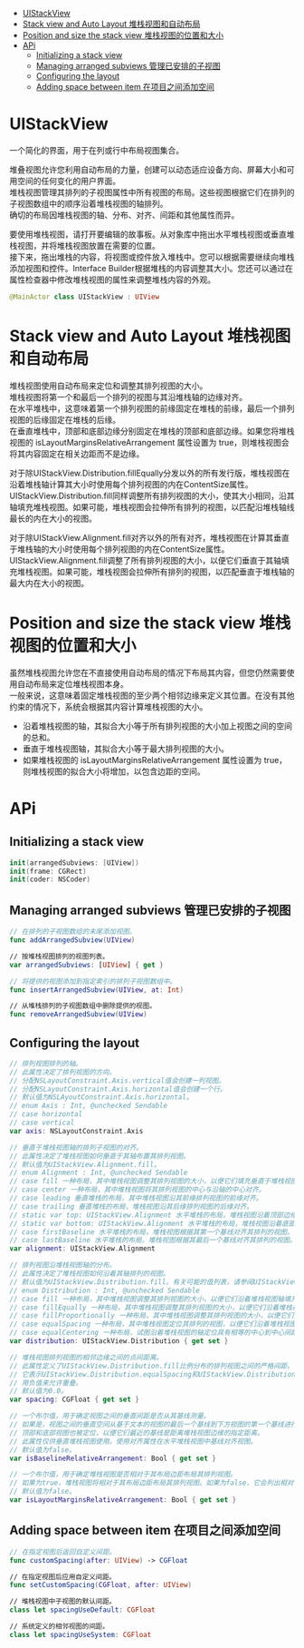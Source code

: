 <!-- TOC -->

- [UIStackView](#uistackview)
- [Stack view and Auto Layout 堆栈视图和自动布局](#stack-view-and-auto-layout-堆栈视图和自动布局)
- [Position and size the stack view 堆栈视图的位置和大小](#position-and-size-the-stack-view-堆栈视图的位置和大小)
- [APi](#api)
    - [Initializing a stack view](#initializing-a-stack-view)
    - [Managing arranged subviews 管理已安排的子视图](#managing-arranged-subviews-管理已安排的子视图)
    - [Configuring the layout](#configuring-the-layout)
    - [Adding space between item 在项目之间添加空间](#adding-space-between-item-在项目之间添加空间)

<!-- /TOC -->

# UIStackView

一个简化的界面，用于在列或行中布局视图集合。

堆叠视图允许您利用自动布局的力量，创建可以动态适应设备方向、屏幕大小和可用空间的任何变化的用户界面。  
堆栈视图管理其排列的子视图属性中所有视图的布局。这些视图根据它们在排列的子视图数组中的顺序沿着堆栈视图的轴排列。  
确切的布局因堆栈视图的轴、分布、对齐、间距和其他属性而异。

要使用堆栈视图，请打开要编辑的故事板。从对象库中拖出水平堆栈视图或垂直堆栈视图，并将堆栈视图放置在需要的位置。  
接下来，拖出堆栈的内容，将视图或控件放入堆栈中。您可以根据需要继续向堆栈添加视图和控件。Interface Builder根据堆栈的内容调整其大小。您还可以通过在属性检查器中修改堆栈视图的属性来调整堆栈内容的外观。

```swift
@MainActor class UIStackView : UIView
```

# Stack view and Auto Layout 堆栈视图和自动布局

堆栈视图使用自动布局来定位和调整其排列视图的大小。  
堆栈视图将第一个和最后一个排列的视图与其沿堆栈轴的边缘对齐。  
在水平堆栈中，这意味着第一个排列视图的前缘固定在堆栈的前缘，最后一个排列视图的后缘固定在堆栈的后缘。  
在垂直堆栈中，顶部和底部边缘分别固定在堆栈的顶部和底部边缘。如果您将堆栈视图的 isLayoutMarginsRelativeArrangement 属性设置为 true，则堆栈视图会将其内容固定在相关边距而不是边缘。

对于除UIStackView.Distribution.fillEqually分发以外的所有发行版，堆栈视图在沿着堆栈轴计算其大小时使用每个排列视图的内在ContentSize属性。UIStackView.Distribution.fill同样调整所有排列视图的大小，使其大小相同，沿其轴填充堆栈视图。如果可能，堆栈视图会拉伸所有排列的视图，以匹配沿堆栈轴线最长的内在大小的视图。

对于除UIStackView.Alignment.fill对齐以外的所有对齐，堆栈视图在计算其垂直于堆栈轴的大小时使用每个排列视图的内在ContentSize属性。UIStackView.Alignment.fill调整了所有排列视图的大小，以便它们垂直于其轴填充堆栈视图。如果可能，堆栈视图会拉伸所有排列的视图，以匹配垂直于堆栈轴的最大内在大小的视图。

# Position and size the stack view 堆栈视图的位置和大小

虽然堆栈视图允许您在不直接使用自动布局的情况下布局其内容，但您仍然需要使用自动布局来定位堆栈视图本身。  
一般来说，这意味着固定堆栈视图的至少两个相邻边缘来定义其位置。在没有其他约束的情况下，系统会根据其内容计算堆栈视图的大小。

* 沿着堆栈视图的轴，其拟合大小等于所有排列视图的大小加上视图之间的空间的总和。
* 垂直于堆栈视图轴，其拟合大小等于最大排列视图的大小。
* 如果堆栈视图的 isLayoutMarginsRelativeArrangement 属性设置为 true，则堆栈视图的拟合大小将增加，以包含边距的空间。

# APi 

## Initializing a stack view

```swift
init(arrangedSubviews: [UIView])
init(frame: CGRect)
init(coder: NSCoder)
```

## Managing arranged subviews 管理已安排的子视图

```swift
// 在排列的子视图数组的末尾添加视图。
func addArrangedSubview(UIView)

// 按堆栈视图排列的视图列表。
var arrangedSubviews: [UIView] { get }

// 将提供的视图添加到指定索引的排列子视图数组中。
func insertArrangedSubview(UIView, at: Int)

// 从堆栈排列的子视图数组中删除提供的视图。
func removeArrangedSubview(UIView)

```

## Configuring the layout

```swift
// 排列视图排列的轴。
// 此属性决定了排列视图的方向。
// 分配NSLayoutConstraint.Axis.vertical值会创建一列视图。
// 分配NSLayoutConstraint.Axis.horizontal值会创建一个行。
// 默认值为NSLAyoutConstraint.Axis.horizontal。
// enum Axis : Int, @unchecked Sendable
// case horizontal
// case vertical
var axis: NSLayoutConstraint.Axis

// 垂直于堆栈视图轴的排列子视图的对齐。
// 此属性决定了堆栈视图如何垂直于其轴布置其排列视图。
// 默认值为UIStackView.Alignment.fill。
// enum Alignment : Int, @unchecked Sendable
// case fill 一种布局，其中堆栈视图调整其排列视图的大小，以便它们填充垂直于堆栈视图轴的可用空间。
// case center 一种布局，其中堆栈视图将其排列视图的中心与沿轴的中心对齐。
// case leading 垂直堆栈的布局，其中堆栈视图沿其前缘排列视图的前缘对齐。
// case trailing 垂直堆栈的布局，堆栈视图沿其后缘排列视图的后缘对齐。
// static var top: UIStackView.Alignment 水平堆栈的布局，堆栈视图沿着顶部边缘对齐其排列视图的顶部边缘。
// static var bottom: UIStackView.Alignment 水平堆栈的布局，堆栈视图沿着底部边缘对齐其排列视图的底部边缘。
// case firstBaseline 水平堆栈的布局，堆栈视图根据其第一个基线对齐其排列的视图。
// case lastBaseline 水平堆栈的布局，堆栈视图根据其最后一个基线对齐其排列的视图。
var alignment: UIStackView.Alignment

// 排列视图沿堆栈视图轴的分布。
// 此属性决定了堆栈视图如何沿着其轴排列的视图。
// 默认值为UIStackView.Distribution.fill。有关可能的值列表，请参阅UIStackView.Distribution。
// enum Distribution : Int, @unchecked Sendable
// case fill 一种布局，其中堆栈视图调整其排列视图的大小，以便它们沿着堆栈视图轴填充可用空间。
// case fillEqually 一种布局，其中堆栈视图调整其排列视图的大小，以便它们沿着堆栈视图轴填充可用空间。
// case fillProportionally 一种布局，其中堆栈视图调整其排列视图的大小，以便它们沿着堆栈视图轴填充可用空间。
// case equalSpacing 一种布局，其中堆栈视图定位其排列的视图，以便它们沿着堆栈视图轴填充可用空间。
// case equalCentering 一种布局，试图沿着堆栈视图的轴定位具有相等的中心到中心间距的排列视图，同时保持视图之间的间距属性的距离。
var distribution: UIStackView.Distribution { get set }

// 堆栈视图排列视图的相邻边缘之间的点间距离。
// 此属性定义了UIStackView.Distribution.fill比例分布的排列视图之间的严格间距。
// 它表示UIStackView.Distribution.equalSpacing和UIStackView.Distribution.equalCentering发行版的最小间距。使
// 用负值来允许重叠。
// 默认值为0.0。
var spacing: CGFloat { get set }

// 一个布尔值，用于确定视图之间的垂直间距是否从其基线测量。
// 如果是，视图之间的垂直空间从基于文本的视图的最后一个基线到下方视图的第一个基线进行测量。
// 顶部和底部视图也被定位，以便它们最近的基线是距离堆栈视图边缘的指定距离。
// 此属性仅供垂直堆栈视图使用。使用对齐属性在水平堆栈视图中基线对齐视图。
// 默认值为false。
var isBaselineRelativeArrangement: Bool { get set }

// 一个布尔值，用于确定堆栈视图是否相对于其布局边距布局其排列视图。
// 如果为true，堆栈视图将相对于其布局边距布局其排列视图。如果为false，它会列出相对于其界限的排列视图。
// 默认值为false。
var isLayoutMarginsRelativeArrangement: Bool { get set }
````

## Adding space between item 在项目之间添加空间

```swift
// 在指定视图后返回自定义间距。
func customSpacing(after: UIView) -> CGFloat

// 在指定视图后应用自定义间距。
func setCustomSpacing(CGFloat, after: UIView)

// 堆栈视图中子视图的默认间距。
class let spacingUseDefault: CGFloat

// 系统定义的相邻视图的间距。
class let spacingUseSystem: CGFloat

```